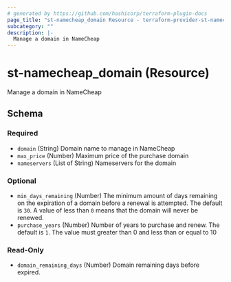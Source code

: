 ```yaml
---
# generated by https://github.com/hashicorp/terraform-plugin-docs
page_title: "st-namecheap_domain Resource - terraform-provider-st-namecheap"
subcategory: ""
description: |-
  Manage a domain in NameCheap
---
```


# st-namecheap_domain (Resource)

Manage a domain in NameCheap



<!-- schema generated by tfplugindocs -->
## Schema

### Required

- `domain` (String) Domain name to manage in NameCheap
- `max_price` (Number) Maximum price of the purchase domain
- `nameservers` (List of String) Nameservers for the domain

### Optional

- `min_days_remaining` (Number) The minimum amount of days remaining on the expiration of a domain before a renewal is attempted. The default is `30`. A value of less than `0` means that the domain will never be renewed.
- `purchase_years` (Number) Number of years to purchase and renew. The default is `1`. The value must greater than 0 and less than or equal to 10

### Read-Only

- `domain_remaining_days` (Number) Domain remaining days before expired.
